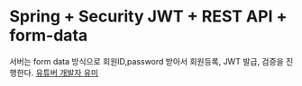 # Spring + Security JWT + REST API + form-data

서버는 form data 방식으로 회원ID,password 받아서 회원등록, JWT 발급, 검증을 진행한다.
[유튜버 개발자 유미](https://www.youtube.com/playlist?list=PLJkjrxxiBSFCcOjy0AAVGNtIa08VLk1EJ)
